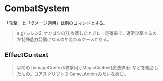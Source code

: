 CombatSystem
==========

「攻撃」と「ダメージ適用」は別のコマンドとする。

> e.g) シレン2-ケンゴウの刀
> 攻撃したときに一定確率で、通常攻撃するのか特殊能力発動になるのか変わるケースがある。


EffectContext
----------

> 以前の DamageContext(攻撃用), MagicContext(魔法弾用) などを統合したもの。コアスクリプトの Game_Action みたいな感じ。


